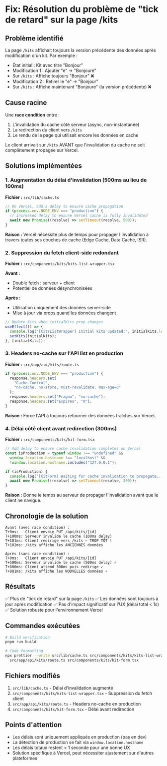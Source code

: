# Fix: Résolution du problème de "tick de retard" sur la page /kits

## Problème identifié

La page `/kits` affichait toujours la version précédente des données après modification d'un kit. Par exemple :
- État initial : Kit avec titre "Bonjour"
- Modification 1 : Ajouter "e" → "Bonjoure"
- Sur `/kits` : Affiche toujours "Bonjour" ❌
- Modification 2 : Retirer le "e" → "Bonjour"
- Sur `/kits` : Affiche maintenant "Bonjoure" (la version précédente) ❌

## Cause racine

Une **race condition** entre :
1. L'invalidation du cache côté serveur (async, non-instantanée)
2. La redirection du client vers `/kits`
3. Le rendu de la page qui utilisait encore les données en cache

Le client arrivait sur `/kits` AVANT que l'invalidation du cache ne soit complètement propagée sur Vercel.

## Solutions implémentées

### 1. Augmentation du délai d'invalidation (500ms au lieu de 100ms)

**Fichier :** `src/lib/cache.ts`

```typescript
// On Vercel, add a delay to ensure cache propagation
if (process.env.NODE_ENV === "production") {
  // Increased delay to ensure Vercel cache is fully invalidated
  await new Promise((resolve) => setTimeout(resolve, 500));
}
```

**Raison :** Vercel nécessite plus de temps pour propager l'invalidation à travers toutes ses couches de cache (Edge Cache, Data Cache, ISR).

### 2. Suppression du fetch client-side redondant

**Fichier :** `src/components/kits/kits-list-wrapper.tsx`

**Avant :**
- Double fetch : serveur + client
- Potentiel de données désynchronisées

**Après :**
- Utilisation uniquement des données server-side
- Mise à jour via props quand les données changent

```typescript
// Update kits when initialKits prop changes
useEffect(() => {
  console.log("[KitsListWrapper] Initial kits updated:", initialKits.length);
  setKits(initialKits);
}, [initialKits]);
```

### 3. Headers no-cache sur l'API list en production

**Fichier :** `src/app/api/kits/route.ts`

```typescript
if (process.env.NODE_ENV === "production") {
  response.headers.set(
    "Cache-Control",
    "no-cache, no-store, must-revalidate, max-age=0"
  );
  response.headers.set("Pragma", "no-cache");
  response.headers.set("Expires", "0");
}
```

**Raison :** Force l'API à toujours retourner des données fraîches sur Vercel.

### 4. Délai côté client avant redirection (300ms)

**Fichier :** `src/components/kits/kit-form.tsx`

```typescript
// Add delay to ensure cache invalidation completes on Vercel
const isProduction = typeof window !== "undefined" &&
  window.location.hostname !== "localhost" &&
  !window.location.hostname.includes("127.0.0.1");

if (isProduction) {
  console.log("[KitForm] Waiting for cache invalidation to propagate...");
  await new Promise((resolve) => setTimeout(resolve, 300));
}
```

**Raison :** Donne le temps au serveur de propager l'invalidation avant que le client ne navigue.

## Chronologie de la solution

```
Avant (avec race condition) :
T+0ms:   Client envoie PUT /api/kits/[id]
T+100ms: Serveur invalide le cache (100ms delay)
T+101ms: Client redirige vers /kits ← TROP TÔT !
T+102ms: /kits affiche les ANCIENNES données

Après (sans race condition) :
T+0ms:   Client envoie PUT /api/kits/[id]
T+500ms: Serveur invalide le cache (500ms delay) ✓
T+800ms: Client attend 300ms puis redirige ✓
T+801ms: /kits affiche les NOUVELLES données ✓
```

## Résultats

✅ Plus de "tick de retard" sur la page `/kits`
✅ Les données sont toujours à jour après modification
✅ Pas d'impact significatif sur l'UX (délai total < 1s)
✅ Solution robuste pour l'environnement Vercel

## Commandes exécutées

```bash
# Build verification
pnpm run build

# Code formatting
npx prettier --write src/lib/cache.ts src/components/kits/kits-list-wrapper.tsx \
  src/app/api/kits/route.ts src/components/kits/kit-form.tsx
```

## Fichiers modifiés

1. `src/lib/cache.ts` - Délai d'invalidation augmenté
2. `src/components/kits/kits-list-wrapper.tsx` - Suppression du fetch client
3. `src/app/api/kits/route.ts` - Headers no-cache en production
4. `src/components/kits/kit-form.tsx` - Délai avant redirection

## Points d'attention

- Les délais sont uniquement appliqués en production (pas en dev)
- La détection de production se fait via `window.location.hostname`
- Les délais totaux restent < 1 seconde pour une bonne UX
- Solution spécifique à Vercel, peut nécessiter ajustement sur d'autres plateformes